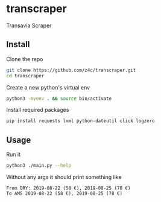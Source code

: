 # transcraper
Transavia Scraper


## Install
Clone the repo
```bash
git clone https://github.com/z4c/transcraper.git 
cd transcraper
```

Create a new python's virtual env
```bash
python3 -mvenv . && source bin/activate
```

Install required packages
```bash
pip install requests lxml python-dateutil click logzero
```

## Usage
Run it 
```bash
python3 ./main.py --help
```

Without any args it should print something like
```
From ORY: 2019-08-22 (58 €), 2019-08-25 (78 €)
To AMS 2019-08-22 (58 €), 2019-08-25 (78 €)
```

